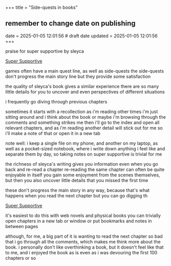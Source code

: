 +++
title = "Side-quests in books"
## remember to change date on publishing
date = 2025-01-05 12:01:56 # draft date
updated = 2025-01-05 12:01:56
+++

praise for super supportive by sleyca

[Super Supportive](https://www.royalroad.com/fiction/63759/super-supportive)

games often have a main quest line, as well as side-quests
the side-quests don't progress the main story line
but they provide some satisfaction

the quality of sleyca's book gives a similar experience
there are so many little details for you to uncover
and even perspectives of different situations

i frequently go diving through previous chapters

sometimes it starts with a recollection as i'm reading
other times i'm just sitting around and i think about the book
or maybe i'm browsing through the comments and something strikes me
then i'll go to the index and open all relevant chapters,
and as i'm reading another detail will stick out for me
so i'll make a note of that or open it in a new tab

note well: i keep a single file on my phone,
and another on my laptop, as well as a pocket-sized notebook,
where i write down anything i feel like
and separate them by day,
so taking notes on super supportive is trivial for me

the richness of sleyca's writing gives you information
even when you go back and re-read a chapter
re-reading the same chapter can often be quite enjoyable in itself
you gain some enjoyment from the scenes themselves,
but then you also uncover little details
that you missed the first time

these don't progress the main story in any way,
because that's what happens when you read the next chapter
but you can go digging th

[Super Supportive](https://www.royalroad.com/fiction/63759/super-supportive)

it's easiest to do this with web novels and physical books
you can trivially open chapters in a new tab or window
or put bookmarks and notes in between pages

although, for me, a big part of it is
wanting to read the next chapter so bad
that i go through all the comments,
which makes me think more about the book.
i personally don't like overthinking a book,
but it doesn't feel like that to me,
and i enjoyed the book as is
even as i was devouring the first 100 chapters or so
